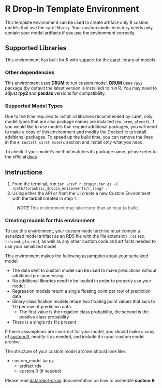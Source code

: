 # R Drop-In Template Environment

This template environment can be used to create artifact-only R custom models that use the caret library.
Your custom model directory needs only contain your model artifacts if you use the
environment correctly.

## Supported Libraries

This environment has built for R with support for the [caret](http://topepo.github.io/caret/index.html)
library of models.

### Other dependencies
This environment uses **DRUM** to run custom model.
**DRUM** uses `rpy2` package (by default the latest version is installed) to run R.
You may need to adjust **rpy2** and **pandas** versions for compatibility.

### Supported Model Types

Due to the time required to install all libraries recommended by caret, only model types that are also package names are installed (ex. `brnn`, `glmnet`). If you would like to use models that require additional packages, you will need to make a copy of this environment and modify the Dockerfile to install additional packages.  To speed up the build time, you can remove the lines in the `# Install caret models` section and install only what you need.

To check if your model's method matches its package name, please refer to the official [docs](http://topepo.github.io/caret/available-models.html)

## Instructions

1. From the terminal, run `tar -czvf r_dropin.tar.gz -C /path/to/public_dropin_enironments/r_lang/ .`
2. Using either the API or from the UI create a new Custom Environment with the tarball created
in step 1.

> **_NOTE_** This environment may take more than an hour to build.

### Creating models for this environment

To use this environment, your custom model archive must contain a serialized model artifact
as an RDS file with the file extension `.rds` (ex. `trained_glm.rds`), as well as any other custom code
and artifacts needed to use your serialized model.

This environment makes the following assumption about your serialized model:
- The data sent to custom model can be used to make predictions without
additional pre-processing
- No additional libraries need to be loaded in order to properly use your model.
- Regression models return a single floating point per row of prediction data
- Binary classification models return two floating point values that sum to 1.0 per row of prediction data.
  - The first value is the negative class probability, the second is the positive class probability
- There is a single rds file present
  
If these assumptions are incorrect for your model, you should make a copy of [custom.R](https://github.com/datarobot/datarobot-user-models/blob/master/model_templates/r_lang/custom.R), modify it as needed, and include it in your custom model archive.

The structure of your custom model archive should look like:

- custom_model.tar.gz
  - artifact.rds
  - custom.R (if needed)

Please read [datarobot-drum](../../custom_model_runner/README.md) documentation on how to assemble **custom.R**.
